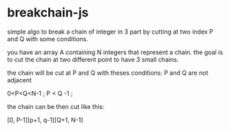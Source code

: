 # breakchain-js

simple algo to break a chain of integer in 3 part by cutting at two index P and Q with some conditions.

you have an array A containing N integers that represent a chain.
the goal is to cut the chain at two different point to have 3 small chains.

the chain will be cut at P and Q with theses conditions:
P and Q are not adjacent

0<P<Q<N-1 ; P < Q -1 ;

the chain can be then cut like this:

[0, P-1][p+1, q-1][Q+1, N-1]
